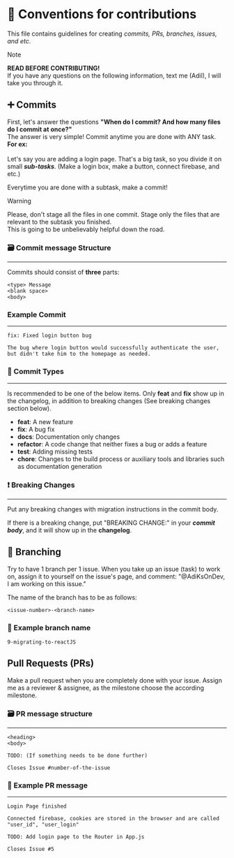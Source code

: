 # 📜 Conventions for contributions
This file contains guidelines for creating *commits, PRs, branches, issues, and etc*. 

> [!NOTE]  
> **READ BEFORE CONTRIBUTING!**<br>
> If you have any questions on the following information, text me (Adil), I will take you through it.

## ➕ Commits
First, let's answer the questions **"When do I commit? And how many files do I commit at once?"**
<br>
The answer is very simple! Commit anytime you are done with ANY task. **For ex:**
<br>
<br>
Let's say you are adding a login page. That's a big task, so you divide it on small ***sub-tasks***. (Make a login box, make a button, connect firebase, and etc.)

Everytime you are done with a subtask, make a commit! 

> [!WARNING] 
> Please, don't stage all the files in one commit. Stage only the files that are relevant to the subtask you finished.<br>
> This is going to be unbelievably helpful down the road.

### 🗃️ Commit message Structure
---
Commits should consist of **three** parts:
```
<type> Message
<blank space>
<body>
```

### Example Commit
---
```
fix: Fixed login button bug

The bug where login button would successfully authenticate the user, but didn't take him to the homepage as needed.
```

### 📑 Commit Types
---
Is recommended to be one of the below items. Only **feat** and **fix** show up in the changelog, in addition to breaking changes (See breaking changes section below).

* **feat**: A new feature
* **fix**: A bug fix
* **docs**: Documentation only changes
* **refactor**: A code change that neither fixes a bug or adds a feature
* **test**: Adding missing tests
* **chore**: Changes to the build process or auxiliary tools and libraries such as documentation
  generation

### ❗️ Breaking Changes
---
Put any breaking changes with migration instructions in the commit body.

If there is a breaking change, put "BREAKING CHANGE:" in your ***commit body***, and it will show up in the **changelog**.

## 🌳 Branching
Try to have 1 branch per 1 issue. When you take up an issue (task) to work on, assign it to yourself on the issue's page, and comment: "@AdiKsOnDev, I am working on this issue."


The name of the branch has to be as follows:
```
<issue-number>-<branch-name>
```

### 📄 Example branch name
```
9-migrating-to-reactJS
```

## Pull Requests (PRs)
Make a pull request when you are completely done with your issue. Assign me as a reviewer & assignee, as the milestone choose the according milestone.

### 🗃️ PR message structure
---
```
<heading>
<body>

TODO: (If something needs to be done further)

Closes Issue #number-of-the-issue
```

### 📄 Example PR message
---
```
Login Page finished

Connected firebase, cookies are stored in the browser and are called "user_id", "user_login"

TODO: Add login page to the Router in App.js

Closes Issue #5
```

